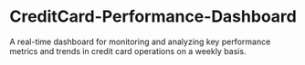 # CreditCard-Performance-Dashboard
A real-time dashboard for monitoring and analyzing key performance metrics and trends in credit card operations on a weekly basis.
